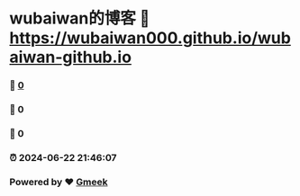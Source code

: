 # wubaiwan的博客 :link: https://wubaiwan000.github.io/wubaiwan-github.io 
### :page_facing_up: [0](https://wubaiwan000.github.io/wubaiwan-github.io/tag.html) 
### :speech_balloon: 0 
### :hibiscus: 0 
### :alarm_clock: 2024-06-22 21:46:07 
### Powered by :heart: [Gmeek](https://github.com/Meekdai/Gmeek)
